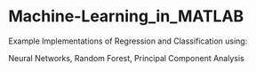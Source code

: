 # Machine-Learning_in_MATLAB
Example Implementations of Regression and Classification using:

Neural Networks,
Random Forest,
Principal Component Analysis
